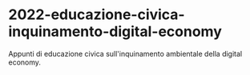 # 2022-educazione-civica-inquinamento-digital-economy
Appunti di educazione civica sull'inquinamento ambientale della digital economy.
